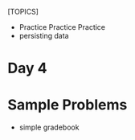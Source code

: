 [TOPICS]
- Practice Practice Practice
- persisting data

# Day 4

# Sample Problems

- simple gradebook 


    